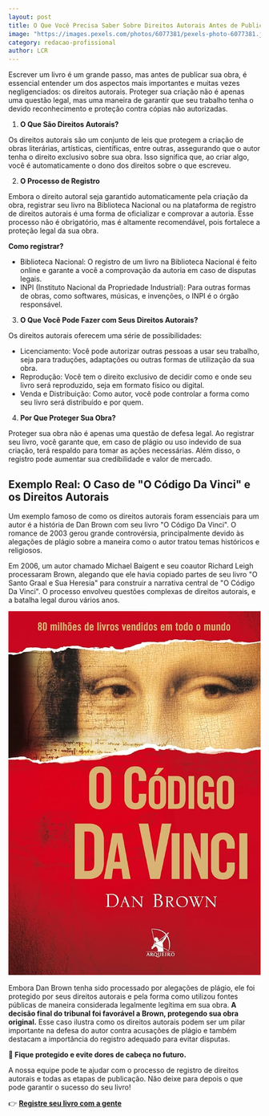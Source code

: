 ```yaml
---
layout: post
title: O Que Você Precisa Saber Sobre Direitos Autorais Antes de Publicar
image: "https://images.pexels.com/photos/6077381/pexels-photo-6077381.jpeg?auto=compress&cs=tinysrgb&w=1260&h=750&dpr=2"
category: redacao-profissional
author: LCR
---
```


Escrever um livro é um grande passo, mas antes de publicar sua obra, é essencial entender um dos aspectos mais importantes e muitas vezes negligenciados: os direitos autorais. Proteger sua criação não é apenas uma questão legal, mas uma maneira de garantir que seu trabalho tenha o devido reconhecimento e proteção contra cópias não autorizadas.

1. **O Que São Direitos Autorais?**

Os direitos autorais são um conjunto de leis que protegem a criação de obras literárias, artísticas, científicas, entre outras, assegurando que o autor tenha o direito exclusivo sobre sua obra. Isso significa que, ao criar algo, você é automaticamente o dono dos direitos sobre o que escreveu.

2. **O Processo de Registro**

Embora o direito autoral seja garantido automaticamente pela criação da obra, registrar seu livro na Biblioteca Nacional ou na plataforma de registro de direitos autorais é uma forma de oficializar e comprovar a autoria. Esse processo não é obrigatório, mas é altamente recomendável, pois fortalece a proteção legal da sua obra.

**Como registrar?**

- Biblioteca Nacional: O registro de um livro na Biblioteca Nacional é feito online e garante a você a comprovação da autoria em caso de disputas legais.
- INPI (Instituto Nacional da Propriedade Industrial): Para outras formas de obras, como softwares, músicas, e invenções, o INPI é o órgão responsável.

3. **O Que Você Pode Fazer com Seus Direitos Autorais?**

Os direitos autorais oferecem uma série de possibilidades:

   - Licenciamento: Você pode autorizar outras pessoas a usar seu trabalho, seja para traduções, adaptações ou outras formas de utilização da sua obra.
   - Reprodução: Você tem o direito exclusivo de decidir como e onde seu livro será reproduzido, seja em formato físico ou digital.
   - Venda e Distribuição: Como autor, você pode controlar a forma como seu livro será distribuído e por quem.

4. **Por Que Proteger Sua Obra?**

Proteger sua obra não é apenas uma questão de defesa legal. Ao registrar seu livro, você garante que, em caso de plágio ou uso indevido de sua criação, terá respaldo para tomar as ações necessárias. Além disso, o registro pode aumentar sua credibilidade e valor de mercado.

## Exemplo Real: O Caso de "O Código Da Vinci" e os Direitos Autorais

Um exemplo famoso de como os direitos autorais foram essenciais para um autor é a história de Dan Brown com seu livro "O Código Da Vinci". O romance de 2003 gerou grande controvérsia, principalmente devido às alegações de plágio sobre a maneira como o autor tratou temas históricos e religiosos.

Em 2006, um autor chamado Michael Baigent e seu coautor Richard Leigh processaram Brown, alegando que ele havia copiado partes de seu livro "O Santo Graal e Sua Heresia" para construir a narrativa central de "O Código Da Vinci". O processo envolveu questões complexas de direitos autorais, e a batalha legal durou vários anos.

![Livro Código da Vinci](/_posts/2025-05-07-Direitos-Autorais/foto1.jpg) 

Embora Dan Brown tenha sido processado por alegações de plágio, ele foi protegido por seus direitos autorais e pela forma como utilizou fontes públicas de maneira considerada legalmente legítima em sua obra. **A decisão final do tribunal foi favorável a Brown, protegendo sua obra original.** Esse caso ilustra como os direitos autorais podem ser um pilar importante na defesa do autor contra acusações de plágio e também destacam a importância do registro adequado para evitar disputas.


**💬 Fique protegido e evite dores de cabeça no futuro.**

A nossa equipe pode te ajudar com o processo de registro de direitos autorais e todas as etapas de publicação. Não deixe para depois o que pode garantir o sucesso do seu livro!

👉 [**Registre seu livro com a gente**](http://wa.me/85987976492) 